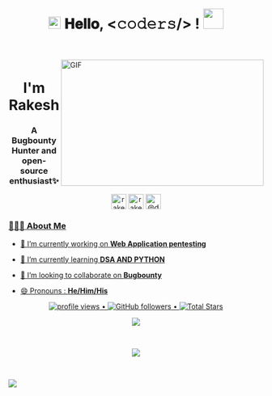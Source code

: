 <h1 align="center">
  <a target="_blank">
    <img src="https://github.com/deephunt3r/deephunt3r/blob/master/Earth.gif" width="24px" style="max-width:100%;">
  </a>
  𝐇𝐞𝐥𝐥𝐨, &lt;𝚌𝚘𝚍𝚎𝚛𝚜/&gt; !
  <a target="_blank">
    <img src="https://github.com/deephunt3r/deephunt3r/blob/master/Hi.gif" width="40px" />
  </a>
</h1>
<br/>
<br/>
<a target="_blank">
  <img align="right" height="250" width="400" alt="GIF" src="https://github.com/deephunt3r/deephunt3r/blob/master/image.gif">
</a>
<!--
<h2>   Rakesh here </h2>
<em>Security Enthusiast and Bugbounty Hunter  <img src="https://media.giphy.com/media/WUlplcMpOCEmTGBtBW/giphy.gif" width="30"></em>-->
<h1 align="center">I'm Rakesh</h1>
<h3 align="center">A Bugbounty Hunter and open-source enthusiast✨</h3>
<p align="center">
<a href="https://www.linkedin.com/in/rakesh-vaddi-4086381b2/" target="blank"><img align="center" src="https://cdn.jsdelivr.net/npm/simple-icons@3.0.1/icons/linkedin.svg" alt="rakesh-vaddi-4086381b2" height="30" width="30" /></a>
<a href="https://www.instagram.com/rakesh._.21/" target="blank"><img align="center" src="https://cdn.jsdelivr.net/npm/simple-icons@3.0.1/icons/instagram.svg" alt="rakesh._.21" height="30" width="30" /></a>
<a href="https://medium.com/@deephunt3r" target="blank"><img align="center" src="https://cdn.jsdelivr.net/npm/simple-icons@3.0.1/icons/medium.svg" alt="@deephunt3r" height="30" width="30" />
</p>
 <h3> 👨🏻‍💻 About Me </h3>
 
  - 🔭 I’m currently working on **Web Application pentesting**
  
  - 🌱 I’m currently learning **DSA AND PYTHON**
  
  - 👯 I’m looking to collaborate on **Bugbounty**
  
  - 😄 Pronouns : **He/Him/His**


<p align="center">
   <img src="https://gpvc.arturio.dev/deephunt3r" alt="profile views"> •  
  <img alt="GitHub followers" src="https://img.shields.io/github/followers/deephunt3r?label=Followers&style=social"> •   
  <img src="https://img.shields.io/github/stars/deephunt3r?label=Stars" alt="Total Stars">
</p>

<p align="center">
  <a>
    <img align="center" src="https://github-readme-streak-stats.herokuapp.com/?user=deephunt3r&theme=dark&hide_border=true"/>
  </a>
</p>
<br>
<p align="center">
<a href="https://github.com/deephunt3r">
  <img align="center" src="https://github-readme-stats.vercel.app/api?username=deephunt3r&show_icons=true&hide_border=true&title_color=94b4a4&amp&icon_color=FFFFFF&amp&text_color=FFFFFF&amp&bg_color=000000&count_private=true&include_all_commits=true"/>
</a>
<!--ref="https://github.com/deephunt3r">
  <img align="center" height="195px" src="https://github-readme-stats.vercel.app/api/top-langs/?username=deephunt3r&text_color=FFFFFF&bg_color=000000&title_color=94b4a4&langs_count=15&layout=compact&hide_border=true" />-->
</a>
</p>
</details>
</br>
<!--
<h1>
  Connect With Me <a target="_blank"></a>
</h1>
<p align="center">
<a href="https://www.linkedin.com/in/rakesh-vaddi-4086381b2/"><img alt="LinkedIn" src="https://img.shields.io/badge/LinkedIn-Rakesh%20kumar-blue?style=flat-square&logo=linkedin"></a></br>
<p align="center">
<a href="https://www.instagram.com/rakesh._.21/"><img alt="Instagram" src="https://img.shields.io/badge/Instagram-rakesh-blue?style=flat-square&logo=instagram"></a>
<p align="center">
<a href="https://medium.com/@deephunt3r" target="blank">You can read my blogs here<img align="center" src="https://cdn.jsdelivr.net/npm/simple-icons@3.0.1/icons/medium.svg" alt="@deephunt3r" height="30" width="30" /></a>-->


![](https://github.com/deephunt3r/deephunt3r/blob/master/footer.png)
